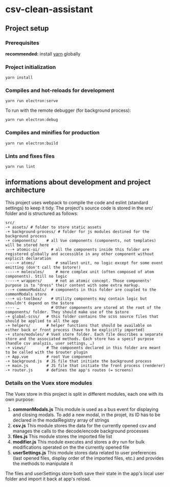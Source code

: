 # csv-clean-assistant

## Project setup
### Prerequisites
**recommended:** install [yarn](https://yarnpkg.com/lang/fr/docs/install/) globally
### Project initialization
```
yarn install
```
### Compiles and hot-reloads for development
```
yarn run electron:serve 
```
To run with the remote debugger (for background process):
```
yarn run electron:debug
```
### Compiles and minifies for production
```
yarn run electron:build
```
### Lints and fixes files
```
yarn run lint
```

## informations about development and project architecture
This project uses webpack to compile the code and eslint (standard settings) to keep it tidy.
The project's source code is stored in the src/ folder and is structured as follows:
```
src/
-+ assets/ # folder to store static assets
-+ background-process/ # folder for js modules destined for the background process
-+ components/    # all Vue components (components, not templates) will be stored here
---+ atomic-ui/     # all the components inside this folder are registered globally and accessible in any other component without explicit declaration
-----+ atoms/         # smallest unit, no logic except for some event emitting (don't call the $store!)
-----+ molecules/     # more complex unit (often composed of atom components). Still no logic
-----+ wrappers/      # not an atomic concept. Those components' purpose is to "dress" their content with some extra markup.
---+ commonModals/  # components in this folder are coupled to the commonModals store
---+ ui-toolbox/    # Utility components may contain logic but shouldn't depend on the $store
---- …              # Other components are stored at the root of the components/ folder. They should make use of the $store
-+ global-scss/   # this folder contains the scss source files that should be applied to all the app
-+ helpers/       # helper functions that should be available on either back or front process (have to be explicitly imported)
-+ store/modules/ # VueX store folder. Each file describes a separate store and the associated methods. Each store has a specif purpose (handle csv analyzis, user settings, …)
-+ views/         # The components declared in this folder are meant to be called with the $router plugin
-+ App.vue        # root Vue component
-+ background.js  # JS file that initiate the background process
-+ main.js        # JS file that initiate the front process (renderer)
-+ router.js      # defines the app's routes (= screens)
```
### Details on the Vuex store modules
The Vuex store in this project is split in different modules, each one with its own purpose:

1. **commonModals.js** This module is used as a bus event for displaying and closing modals. To add a new modal, in the projet, its ID has to be declared in the modalRegistry array of strings
2. **csv.js** This module stores the data for the currently opened csv and manages the calls to the decode/encode background processes
3. **files.js** This module stores the imported file list
4. **modifier.js** This module executes and stores a dry run for bulk modifications operated on the the currently opened file
5. **userSettings.js** This module stores data related to user preferences (last opened files, display order of the imported files, etc.) and provides the methods to manipulate it 

The files and userSettings store both save their state in the app's local user folder and import it back at app's reload.